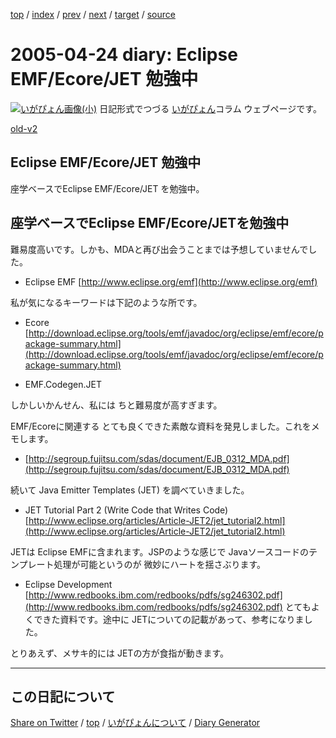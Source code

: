 [top](../index.html) 
 / [index](https://igapyon.github.io/diary/2005/index.html) 
 / [prev](https://igapyon.github.io/diary/2005/ig050421.html) 
 / [next](https://igapyon.github.io/diary/2005/ig050426.html) 
 / [target](https://igapyon.github.io/diary/2005/ig050424.html) 
 / [source](https://github.com/igapyon/diary/blob/gh-pages/2005/ig050424.html.src.md) 

2005-04-24 diary: Eclipse EMF/Ecore/JET 勉強中
=====================================================================================================
[![いがぴょん画像(小)](https://igapyon.github.io/diary/images/iga200306s.jpg "いがぴょん")](https://igapyon.github.io/diary/memo/memoigapyon.html) 日記形式でつづる [いがぴょん](https://igapyon.github.io/diary/memo/memoigapyon.html)コラム ウェブページです。

[old-v2](ig050424-orig.html)

## Eclipse EMF/Ecore/JET 勉強中

座学ベースでEclipse EMF/Ecore/JET を勉強中。


## 座学ベースでEclipse EMF/Ecore/JETを勉強中

難易度高いです。しかも、MDAと再び出会うことまでは予想していませんでした。

* Eclipse EMF
  [http://www.eclipse.org/emf](http://www.eclipse.org/emf)

私が気になるキーワードは下記のような所です。

* Ecore
  [http://download.eclipse.org/tools/emf/javadoc/org/eclipse/emf/ecore/package-summary.html](http://download.eclipse.org/tools/emf/javadoc/org/eclipse/emf/ecore/package-summary.html)
  
* EMF.Codegen.JET

しかしいかんせん、私には ちと難易度が高すぎます。

EMF/Ecoreに関連する とても良くできた素敵な資料を発見しました。これをメモします。

* [http://segroup.fujitsu.com/sdas/document/EJB_0312_MDA.pdf](http://segroup.fujitsu.com/sdas/document/EJB_0312_MDA.pdf)

続いて Java Emitter Templates (JET) を調べていきました。

* JET Tutorial Part 2 (Write Code that Writes Code)
  [http://www.eclipse.org/articles/Article-JET2/jet_tutorial2.html](http://www.eclipse.org/articles/Article-JET2/jet_tutorial2.html)

JETは Eclipse EMFに含まれます。JSPのような感じで Javaソースコードのテンプレート処理が可能というのが 微妙にハートを揺さぶります。

* Eclipse Development
  [http://www.redbooks.ibm.com/redbooks/pdfs/sg246302.pdf](http://www.redbooks.ibm.com/redbooks/pdfs/sg246302.pdf)
  とてもよくできた資料です。途中に JETについての記載があって、参考になりました。

とりあえず、メサキ的には JETの方が食指が動きます。

----------------------------------------------------------------------------------------------------

## この日記について

[Share on Twitter](https://twitter.com/intent/tweet?hashtags=igapyon%2Cdiary%2C%E3%81%84%E3%81%8C%E3%81%B4%E3%82%87%E3%82%93&text=Eclipse+EMF%2FEcore%2FJET+%E5%8B%89%E5%BC%B7%E4%B8%AD&url=https%3A%2F%2Figapyon.github.io%2Fdiary%2F2005%2Fig050424.html) / [top](../index.html) / [いがぴょんについて](https://igapyon.github.io/diary/memo/memoigapyon.html) / [Diary Generator](https://github.com/igapyon/igapyonv3)
